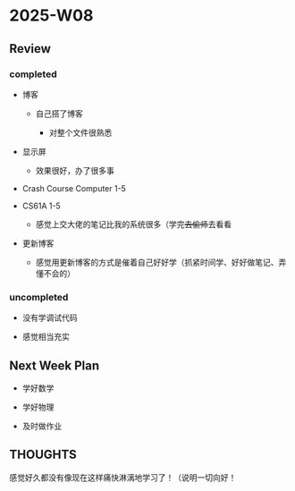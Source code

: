 # 2025-W08

## Review

### completed

- 博客

   - 自己搭了博客

      - 对整个文件很熟悉

- 显示屏

   - 效果很好，办了很多事

- Crash Course Computer 1-5

- CS61A 1-5

   - 感觉上交大佬的笔记比我的系统很多（学完~~去偷师~~去看看

- 更新博客

   - 感觉用更新博客的方式是催着自己好好学（抓紧时间学、好好做笔记、弄懂不会的）

### uncompleted

- 没有学调试代码

- 感觉相当充实

## Next Week Plan

- 学好数学

- 学好物理

- 及时做作业

## THOUGHTS

感觉好久都没有像现在这样痛快淋漓地学习了！（说明一切向好！


